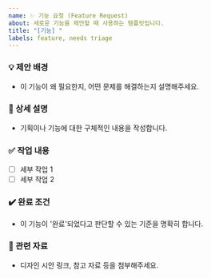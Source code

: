 ```yaml
---
name: ✨ 기능 요청 (Feature Request)
about: 새로운 기능을 제안할 때 사용하는 템플릿입니다.
title: "[기능] "
labels: feature, needs triage
---
```


### 💡 제안 배경
- 이 기능이 왜 필요한지, 어떤 문제를 해결하는지 설명해주세요.

### 📝 상세 설명
- 기획이나 기능에 대한 구체적인 내용을 작성합니다.

### ✅ 작업 내용
- [ ] 세부 작업 1
- [ ] 세부 작업 2

### ✔️ 완료 조건
- 이 기능이 '완료'되었다고 판단할 수 있는 기준을 명확히 합니다.

### 📎 관련 자료
- 디자인 시안 링크, 참고 자료 등을 첨부해주세요.
